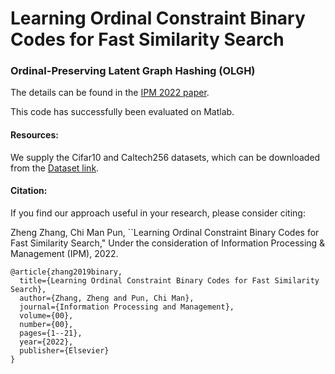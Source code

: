 # Learning Ordinal Constraint Binary Codes for Fast Similarity Search

### Ordinal-Preserving Latent Graph Hashing (OLGH)

The details can be found in the [IPM 2022 paper](https://www.sciencedirect.com/science/article/abs/pii/S0306457322000449). 

This code has successfully been evaluated on Matlab.

#### Resources:

We supply the Cifar10 and Caltech256 datasets, which can be downloaded from the [Dataset link](https://github.com/willard-yuan/hashing-baseline-for-image-retrieval).

#### Citation:

If you find our approach useful in your research, please consider citing:

Zheng Zhang, Chi Man Pun, ``Learning Ordinal Constraint Binary Codes for Fast Similarity Search," Under the consideration of Information Processing & Management (IPM), 2022.

```
@article{zhang2019binary,  
  title={Learning Ordinal Constraint Binary Codes for Fast Similarity Search},  
  author={Zhang, Zheng and Pun, Chi Man},  
  journal={Information Processing and Management},  
  volume={00},  
  number={00},  
  pages={1--21},  
  year={2022},  
  publisher={Elsevier}  
}
```
